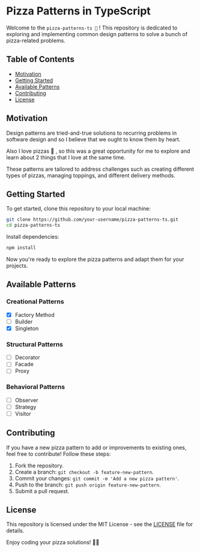 # Pizza Patterns in TypeScript

Welcome to the `pizza-patterns-ts 🍕` ! This repository is dedicated to exploring and implementing common design patterns to solve a bunch of pizza-related problems.

## Table of Contents

- [Motivation](#motivation)
- [Getting Started](#getting-started)
- [Available Patterns](#available-patterns)
- [Contributing](#contributing)
- [License](#license)

## Motivation

Design patterns are tried-and-true solutions to recurring problems in software design and so I believe that we ought to know them by heart.

Also I love pizzas 🍕 , so this was a great opportunity for me to explore and learn about 2 things that I love at the same time.

These patterns are tailored to address challenges such as creating different types of pizzas, managing toppings, and different delivery methods.

## Getting Started

To get started, clone this repository to your local machine:

```bash
git clone https://github.com/your-username/pizza-patterns-ts.git
cd pizza-patterns-ts
```

Install dependencies:

```bash
npm install
```

Now you're ready to explore the pizza patterns and adapt them for your projects.

## Available Patterns

### Creational Patterns

- [x] Factory Method
- [ ] Builder
- [x] Singleton

### Structural Patterns

- [ ] Decorator
- [ ] Facade
- [ ] Proxy

### Behavioral Patterns

- [ ] Observer
- [ ] Strategy
- [ ] Visitor

## Contributing

If you have a new pizza pattern to add or improvements to existing ones, feel free to contribute! Follow these steps:

1. Fork the repository.
2. Create a branch: `git checkout -b feature-new-pattern`.
3. Commit your changes: `git commit -m 'Add a new pizza pattern'`.
4. Push to the branch: `git push origin feature-new-pattern`.
5. Submit a pull request.

## License

This repository is licensed under the MIT License - see the [LICENSE](LICENSE) file for details.

Enjoy coding your pizza solutions! 🍕✨
